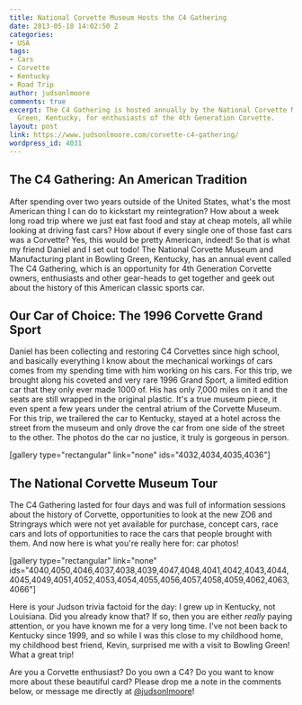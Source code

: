 ```yaml
---
title: National Corvette Museum Hosts the C4 Gathering
date: 2013-05-18 14:02:50 Z
categories:
- USA
tags:
- Cars
- Corvette
- Kentucky
- Road Trip
author: judsonlmoore
comments: true
excerpt: The C4 Gathering is hosted annually by the National Corvette Museum in Bowling
  Green, Kentucky, for enthusiasts of the 4th Generation Corvette.
layout: post
link: https://www.judsonlmoore.com/corvette-c4-gathering/
wordpress_id: 4031
---
```


## The C4 Gathering: An American Tradition


After spending over two years outside of the United States, what's the most American thing I can do to kickstart my reintegration? How about a week long road trip where we just eat fast food and stay at cheap motels, all while looking at driving fast cars? How about if every single one of those fast cars was a Corvette? Yes, this would be pretty American, indeed! So that is what my friend Daniel and I set out todo! The National Corvette Museum and Manufacturing plant in Bowling Green, Kentucky, has an annual event called The C4 Gathering, which is an opportunity for 4th Generation Corvette owners, enthusiasts and other gear-heads to get together and geek out about the history of this American classic sports car.


## Our Car of Choice: The 1996 Corvette Grand Sport


Daniel has been collecting and restoring C4 Corvettes since high school, and basically everything I know about the mechanical workings of cars comes from my spending time with him working on his cars. For this trip, we brought along his coveted and very rare 1996 Grand Sport, a limited edition car that they only ever made 1000 of. His has only 7,000 miles on it and the seats are still wrapped in the original plastic. It's a true museum piece, it even spent a few years under the central atrium of the Corvette Museum. For this trip, we trailered the car to Kentucky, stayed at a hotel across the street from the museum and only drove the car from one side of the street to the other. The photos do the car no justice, it truly is gorgeous in person.

[gallery type="rectangular" link="none" ids="4032,4034,4035,4036"]


## The National Corvette Museum Tour


The C4 Gathering lasted for four days and was full of information sessions about the history of Corvette, opportunities to look at the new ZO6 and Stringrays which were not yet available for purchase, concept cars, race cars and lots of opportunities to race the cars that people brought with them. And now here is what you're really here for: car photos!

[gallery type="rectangular" link="none" ids="4040,4050,4046,4037,4038,4039,4047,4048,4041,4042,4043,4044,4045,4049,4051,4052,4053,4054,4055,4056,4057,4058,4059,4062,4063,4066"]



Here is your Judson trivia factoid for the day: I grew up in Kentucky, not Louisiana. Did you already know that? If so, then you are either _really_ paying attention, or you have known me for a very long time. I've not been back to Kentucky since 1999, and so while I was this close to my childhood home, my childhood best friend, Kevin, surprised me with a visit to Bowling Green! What a great trip!

Are you a Corvette enthusiast? Do you own a C4? Do you want to know more about these beautiful card? Please drop me a note in the comments below, or message me directly at [@judsonlmoore](http://twitter.com/judsonlmoore)!
